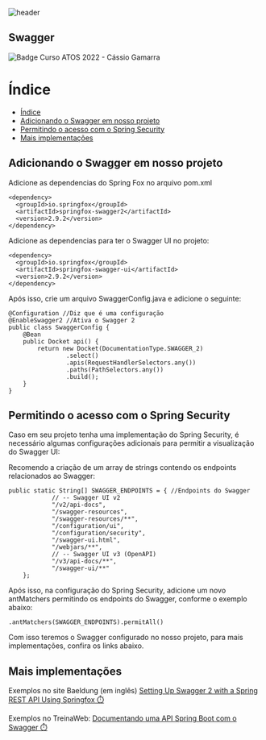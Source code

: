 ![header](https://static1.smartbear.co/swagger/media/assets/images/swagger_logo.svg)
## Swagger
![Badge Curso ATOS 2022 - Cássio Gamarra](https://img.shields.io/badge/Curso%20ATOS%202022-C%C3%A1ssio%20Gamarra-blue)

# Índice 

* [Índice](#índice)
* [Adicionando o Swagger em nosso projeto](#adicionando-o-swagger-em-nosso-projeto)
* [Permitindo o acesso com o Spring Security](#permitindo-o-acesso-com-o-spring-security)
* [Mais implementações](#mais-implementações)

## Adicionando o Swagger em nosso projeto

Adicione as dependencias do Spring Fox no arquivo pom.xml

```
<dependency>
  <groupId>io.springfox</groupId>
  <artifactId>springfox-swagger2</artifactId>
  <version>2.9.2</version>
</dependency>
```

Adicione as dependencias para ter o Swagger UI no projeto: 

```
<dependency>
  <groupId>io.springfox</groupId>
  <artifactId>springfox-swagger-ui</artifactId>
  <version>2.9.2</version>
</dependency>
```

Após isso, crie um arquivo SwaggerConfig.java e adicione o seguinte:

```
@Configuration //Diz que é uma configuração
@EnableSwagger2 //Ativa o Swagger 2
public class SwaggerConfig {
    @Bean
    public Docket api() {
        return new Docket(DocumentationType.SWAGGER_2)
                .select()
                .apis(RequestHandlerSelectors.any())
                .paths(PathSelectors.any())
                .build();
    }
}
```

## Permitindo o acesso com o Spring Security
Caso em seu projeto tenha uma implementação do Spring Security, é necessário algumas configurações adicionais para permitir a visualização do Swagger UI:

Recomendo a criação de um array de strings contendo os endpoints relacionados ao Swagger:
```
public static String[] SWAGGER_ENDPOINTS = { //Endpoints do Swagger
            // -- Swagger UI v2
            "/v2/api-docs",
            "/swagger-resources",
            "/swagger-resources/**",
            "/configuration/ui",
            "/configuration/security",
            "/swagger-ui.html",
            "/webjars/**",
            // -- Swagger UI v3 (OpenAPI)
            "/v3/api-docs/**",
            "/swagger-ui/**"
    };
```

Após isso, na configuração do Spring Security, adicione um novo antMatchers permitindo os endpoints do Swagger, conforme o exemplo abaixo:
```
.antMatchers(SWAGGER_ENDPOINTS).permitAll()
```

Com isso teremos o Swagger configurado no nosso projeto, para mais implementações, confira os links abaixo.

## Mais implementações

Exemplos no site Baeldung (em inglês) [Setting Up Swagger 2 with a Spring REST API Using Springfox ⏱️](https://www.baeldung.com/swagger-2-documentation-for-spring-rest-api)

Exemplos no TreinaWeb: [Documentando uma API Spring Boot com o Swagger ⏱️](https://www.treinaweb.com.br/blog/documentando-uma-api-spring-boot-com-o-swagger)
